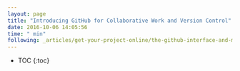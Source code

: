 ```yaml
---
layout: page
title: "Introducing GitHub for Collaborative Work and Version Control"
date: 2016-10-06 14:05:56
time: " min"
following: _articles/get-your-project-online/the-github-interface-and-markdown.md
---
```

* TOC
{:toc}